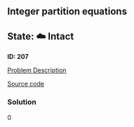 ## Integer partition equations

## State: :cloud: **Intact**

**ID: 207**

[Problem Description](https://projecteuler.net/problem=207)

[Source code](main.cpp)

### Solution
0
